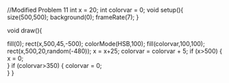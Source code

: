//Modified Problem 11
int x = 20;
int colorvar = 0;
void setup(){
 size(500,500);
 background(0);
 frameRate(7);
}

void draw(){
  
  fill(0);
  rect(x,500,45,-500); 
  colorMode(HSB,100);
  fill(colorvar,100,100);
  rect(x,500,20,random(-480));
   x = x+25;
   colorvar = colorvar + 5;
   if (x>500) {
    x = 0;  
   }
   if (colorvar>350) {
    colorvar = 0;  
   }
}
